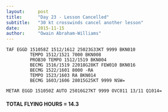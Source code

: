 ```yaml
---
layout:     post
title:      "Day 23 - Lesson Cancelled"
subtitle:   "30 kt crosswinds cancel another lesson"
date:       2015-11-15
author:     "Owain Abraham-Williams"
---
```


    TAF EGGD 151058Z 1512/1612 25023G33KT 9999 BKN010
             TEMPO 1512/1521 7000 BKN008
             PROB30 TEMPO 1512/1519 BKN004
             BECMG 1516/1519 22018G28KT FEW010 BKN016
             BECMG 1522/1601 8000 -RA
             TEMPO 1523/1603 RA BKN014
             BECMG 1603/1606 28015G25KT 9999 NSW=

    METAR EGGD 151050Z AUTO 25016G27KT 9999 OVC011 13/11 Q1014=

#### TOTAL FLYING HOURS = 14.3